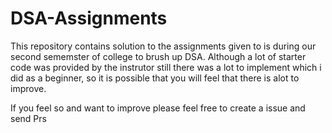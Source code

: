 # DSA-Assignments

This repository contains solution to the assignments given to is during our second sememster of college to brush up DSA.
Although a lot of starter code was provided by the instrutor still there was a lot to implement which i did as a beginner, so it is possible that you will feel that there is alot to improve.

If you feel so and want to improve please feel free to create a issue and send Prs
